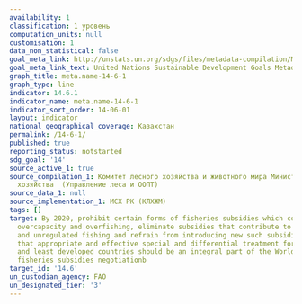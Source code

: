 ```yaml
---
availability: 1
classification: 1 уровень
computation_units: null
customisation: 1
data_non_statistical: false
goal_meta_link: http://unstats.un.org/sdgs/files/metadata-compilation/Metadata-Goal-14.pdf
goal_meta_link_text: United Nations Sustainable Development Goals Metadata (pdf 288kB)
graph_title: meta.name-14-6-1
graph_type: line
indicator: 14.6.1
indicator_name: meta.name-14-6-1
indicator_sort_order: 14-06-01
layout: indicator
national_geographical_coverage: Казахстан
permalink: /14-6-1/
published: true
reporting_status: notstarted
sdg_goal: '14'
source_active_1: true
source_compilation_1: Комитет лесного хозяйства и животного мира Министерства сельского
  хозяйства  (Управление леса и ООПТ)
source_data_1: null
source_implementation_1: МСХ РК (КЛХЖМ)
tags: []
target: By 2020, prohibit certain forms of fisheries subsidies which contribute to
  overcapacity and overfishing, eliminate subsidies that contribute to illegal, unreported
  and unregulated fishing and refrain from introducing new such subsidies, recognizing
  that appropriate and effective special and differential treatment for developing
  and least developed countries should be an integral part of the World Trade Organization
  fisheries subsidies negotiationb
target_id: '14.6'
un_custodian_agency: FAO
un_designated_tier: '3'
---
```

